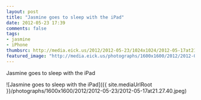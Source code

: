 ```yaml
---
layout: post
title: "Jasmine goes to sleep with the iPad"
date: 2012-05-23 17:39
comments: false
tags: 
- jasmine
- iPhone
thumbsrc: http://media.eick.us/2012/2012-05-23/1024x1024/2012-05-17at21.27.40.jpeg
featured_image: "http://media.eick.us/photographs/1600x1600/2012/2012-05-23/2012-05-17at21.27.40.jpeg"
---
```

Jasmine goes to sleep with the iPad



![Jasmine goes to sleep with the iPad]({{ site.mediaUrlRoot }}/photographs/1600x1600/2012/2012-05-23/2012-05-17at21.27.40.jpeg)

